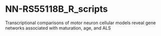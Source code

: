 # NN-RS55118B_R_scripts
Transcriptional comparisons of motor neuron cellular models reveal gene networks associated with maturation, age, and ALS
